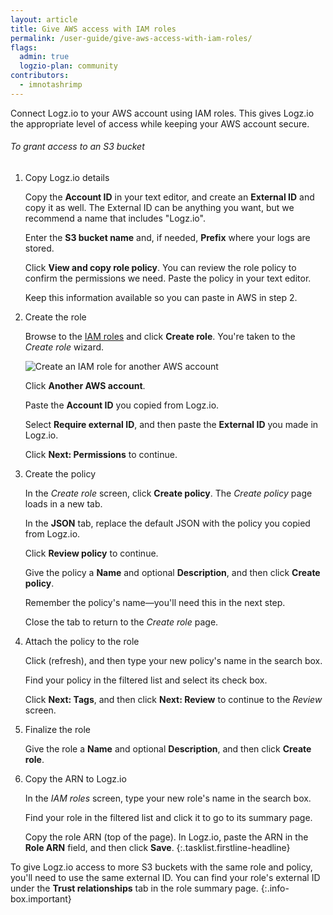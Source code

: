 ```yaml
---
layout: article
title: Give AWS access with IAM roles
permalink: /user-guide/give-aws-access-with-iam-roles/
flags:
  admin: true
  logzio-plan: community
contributors:
  - imnotashrimp
---
```


Connect Logz.io to your AWS account using IAM roles.
This gives Logz.io the appropriate level of access
while keeping your AWS account secure.

###### To grant access to an S3 bucket

1.  Copy Logz.io details

    Copy the **Account ID** in your text editor, and create an **External ID** and copy it as well.
    The External ID can be anything you want, but we recommend a name that includes "Logz.io".

    Enter the **S3 bucket name** and, if needed, **Prefix** where your logs are stored.

    Click **View and copy role policy**.
    You can review the role policy to confirm the permissions we need.
    Paste the policy in your text editor.

    Keep this information available so you can paste in AWS in step 2.

2.  Create the role

    Browse to the [IAM roles](https://console.aws.amazon.com/iam/home#/roles)
    and click **Create role**.
    You're taken to the _Create role_ wizard.

    ![Create an IAM role for another AWS account]({{site.baseurl}}/images/aws/iam--create-role.png)

    Click **Another AWS account**.

    Paste the **Account ID** you copied from Logz.io.

    Select **Require external ID**, and then paste the **External ID** you made in Logz.io.

    Click **Next: Permissions** to continue.

3.  Create the policy

    In the  _Create role_ screen, click **Create policy**.
    The _Create policy_ page loads in a new tab.

    In the **JSON** tab,
    replace the default JSON with the policy you copied from Logz.io.

    Click **Review policy** to continue.

    Give the policy a **Name** and optional **Description**, and then click **Create policy**.

    Remember the policy's name—you'll need this in the next step.

    Close the tab to return to the _Create role_ page.

4.  Attach the policy to the role

    Click <i class="fas fa-sync-alt"></i> (refresh), and then type your new policy's name in the search box.

    Find your policy in the filtered list and select its check box.

    Click **Next: Tags**, and then click **Next: Review** to continue to the _Review_ screen.

5.  Finalize the role

    Give the role a **Name** and optional **Description**, and then click **Create role**.

6.  Copy the ARN to Logz.io

    In the _IAM roles_ screen, type your new role's name in the search box.

    Find your role in the filtered list and click it to go to its summary page.

    Copy the role ARN (top of the page).
    In Logz.io, paste the ARN in the **Role ARN** field, and then click **Save**.
{:.tasklist.firstline-headline}

To give Logz.io access to more S3 buckets with the same role and policy,
you'll need to use the same external ID.
You can find your role's external ID under the **Trust relationships** tab in the role summary page.
{:.info-box.important}
